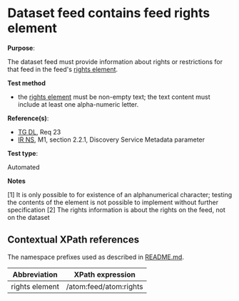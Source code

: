 # Dataset feed contains feed rights element

**Purpose**:

The dataset feed must provide information about rights or restrictions for that feed in the feed's [rights element](#rightselement).

 **Test method**

* the [rights element](#rightselement) must be non-empty text; the text content must include at least one alpha-numeric letter.

**Reference(s)**:

* [TG DL](README.md#ref_TG_DL), Req 23
* [IR NS](README.md#ref_IR_NS), M1, section 2.2.1, Discovery Service Metadata parameter

**Test type**:

Automated

**Notes**

[1] It is only possible to for existence of an alphanumerical character; testing the contents of the element is not possible to implement without further specification
[2] The rights information is about the rights on the feed, not on the dataset

## Contextual XPath references

The namespace prefixes used as described in [README.md](README.md#namespaces).

Abbreviation                                               |  XPath expression
---------------------------------------------------------- | -------------------------------------------------------------------------
rights element <a name="rightselement"></a> | /atom:feed/atom:rights

